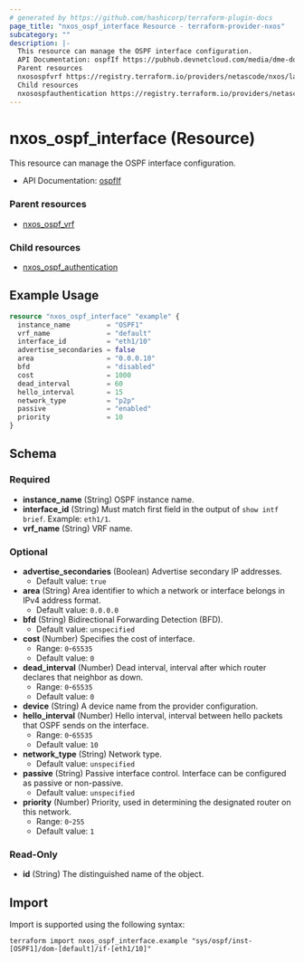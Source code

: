 ```yaml
---
# generated by https://github.com/hashicorp/terraform-plugin-docs
page_title: "nxos_ospf_interface Resource - terraform-provider-nxos"
subcategory: ""
description: |-
  This resource can manage the OSPF interface configuration.
  API Documentation: ospfIf https://pubhub.devnetcloud.com/media/dme-docs-10-2-2/docs/Routing%20and%20Forwarding/ospf:If/
  Parent resources
  nxosospfvrf https://registry.terraform.io/providers/netascode/nxos/latest/docs/resources/ospf_vrf
  Child resources
  nxosospfauthentication https://registry.terraform.io/providers/netascode/nxos/latest/docs/resources/ospf_authentication
---
```


# nxos_ospf_interface (Resource)

This resource can manage the OSPF interface configuration.

- API Documentation: [ospfIf](https://pubhub.devnetcloud.com/media/dme-docs-10-2-2/docs/Routing%20and%20Forwarding/ospf:If/)

### Parent resources

- [nxos_ospf_vrf](https://registry.terraform.io/providers/netascode/nxos/latest/docs/resources/ospf_vrf)

### Child resources

- [nxos_ospf_authentication](https://registry.terraform.io/providers/netascode/nxos/latest/docs/resources/ospf_authentication)

## Example Usage

```terraform
resource "nxos_ospf_interface" "example" {
  instance_name         = "OSPF1"
  vrf_name              = "default"
  interface_id          = "eth1/10"
  advertise_secondaries = false
  area                  = "0.0.0.10"
  bfd                   = "disabled"
  cost                  = 1000
  dead_interval         = 60
  hello_interval        = 15
  network_type          = "p2p"
  passive               = "enabled"
  priority              = 10
}
```

<!-- schema generated by tfplugindocs -->
## Schema

### Required

- **instance_name** (String) OSPF instance name.
- **interface_id** (String) Must match first field in the output of `show intf brief`. Example: `eth1/1`.
- **vrf_name** (String) VRF name.

### Optional

- **advertise_secondaries** (Boolean) Advertise secondary IP addresses.
  - Default value: `true`
- **area** (String) Area identifier to which a network or interface belongs in IPv4 address format.
  - Default value: `0.0.0.0`
- **bfd** (String) Bidirectional Forwarding Detection (BFD).
  - Default value: `unspecified`
- **cost** (Number) Specifies the cost of interface.
  - Range: `0`-`65535`
  - Default value: `0`
- **dead_interval** (Number) Dead interval, interval after which router declares that neighbor as down.
  - Range: `0`-`65535`
  - Default value: `0`
- **device** (String) A device name from the provider configuration.
- **hello_interval** (Number) Hello interval, interval between hello packets that OSPF sends on the interface.
  - Range: `0`-`65535`
  - Default value: `10`
- **network_type** (String) Network type.
  - Default value: `unspecified`
- **passive** (String) Passive interface control. Interface can be configured as passive or non-passive.
  - Default value: `unspecified`
- **priority** (Number) Priority, used in determining the designated router on this network.
  - Range: `0`-`255`
  - Default value: `1`

### Read-Only

- **id** (String) The distinguished name of the object.

## Import

Import is supported using the following syntax:

```shell
terraform import nxos_ospf_interface.example "sys/ospf/inst-[OSPF1]/dom-[default]/if-[eth1/10]"
```
